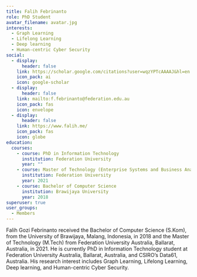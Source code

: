 ```yaml
---
title: Falih Febrinanto
role: PhD Student
avatar_filename: avatar.jpg
interests:
  - Graph Learning
  - Lifelong Learning
  - Deep learning
  - Human-centric Cyber Security
social:
  - display:
      header: false
    link: https://scholar.google.com/citations?user=wqzYPTcAAAAJ&hl=en
    icon_pack: ai
    icon: google-scholar
  - display:
      header: false
    link: mailto:f.febrinanto@federation.edu.au
    icon_pack: fas
    icon: envelope
  - display:
      header: false
    link: https://www.falih.me/
    icon_pack: fas
    icon: globe
education:
  courses:
    - course: PhD in Information Technology
      institution: Federation University
      year: ""
    - course: Master of Technology (Enterprise Systems and Business Analytics)
      institution: Federation University
      year: 2021
    - course: Bachelor of Computer Science
      institution: Brawijaya University
      year: 2018
superuser: true
user_groups:
  - Members
---
```

Falih Gozi Febrinanto received the Bachelor of Computer Science (S.Kom), from the University of Brawijaya, Malang, Indonesia, in 2018 and the Master of Technology (M.Tech) from Federation University Australia, Ballarat, Australia, in 2021. He is currently PhD in Information Technology student at Federation University Australia, Ballarat, Australia, and CSIRO’s Data61, Australia. His research interest includes Graph Learning, Lifelong Learning, Deep learning, and Human-centric Cyber Security.